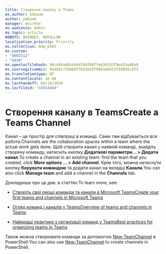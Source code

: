 ```yaml
---
title: Створення каналу в Teams
ms.author: pebaum
author: pebaum
manager: mnirkhe
ms.audience: Admin
ms.topic: article
ROBOTS: NOINDEX, NOFOLLOW
localization_priority: Priority
ms.collection: Adm_O365
ms.custom:
- "9002512"
- "5039"
ms.openlocfilehash: 9dcd44a665446df46f88ffe63bfd3f9ed53e80a0
ms.sourcegitcommit: 04484c73b96bf76d1b50796b3e8913f49095c4f3
ms.translationtype: HT
ms.contentlocale: uk-UA
ms.lasthandoff: 04/18/2020
ms.locfileid: "43553444"
---
```

# <a name="create-a-teams-channel"></a><span data-ttu-id="5b37f-102">Створення каналу в Teams</span><span class="sxs-lookup"><span data-stu-id="5b37f-102">Create a Teams Channel</span></span>

<span data-ttu-id="5b37f-103">Канал – це простір для співпраці в команді. Саме там відбувається вся робота.</span><span class="sxs-lookup"><span data-stu-id="5b37f-103">Channels are the collaboration spaces within a team where the actual work gets done.</span></span> <span data-ttu-id="5b37f-104">Щоб створити канал у наявній команді, знайдіть створену команду, натисніть кнопку **Додаткові параметри… > Додати канал**.</span><span class="sxs-lookup"><span data-stu-id="5b37f-104">To create a channel in an existing team: find the team that you created, click **More options ... > Add channel**.</span></span> <span data-ttu-id="5b37f-105">Крім того, можна натиснути кнопку **Керувати командою** та додати канал на вкладці **Канали**.</span><span class="sxs-lookup"><span data-stu-id="5b37f-105">You can also click **Manage team** and add a channel in the **Channels** tab.</span></span>

<span data-ttu-id="5b37f-106">Докладніше про це див. в статтях:</span><span class="sxs-lookup"><span data-stu-id="5b37f-106">To learn more, see:</span></span>

- [<span data-ttu-id="5b37f-107">Створіть свої перші команди та канали в Microsoft Teams</span><span class="sxs-lookup"><span data-stu-id="5b37f-107">Create your first teams and channels in Microsoft Teams</span></span>](https://docs.microsoft.com/MicrosoftTeams/get-started-with-teams-create-your-first-teams-and-channels)

- [<span data-ttu-id="5b37f-108">Огляд команд і каналів у Teams</span><span class="sxs-lookup"><span data-stu-id="5b37f-108">Overview of teams and channels in Teams</span></span>](https://docs.microsoft.com/microsoftteams/teams-channels-overview)

- [<span data-ttu-id="5b37f-109">Найкращі практики з організації команд у Teams</span><span class="sxs-lookup"><span data-stu-id="5b37f-109">Best practices for organizing teams in Teams</span></span>](https://docs.microsoft.com/MicrosoftTeams/best-practices-organizing)

<span data-ttu-id="5b37f-110">Також можна створювати команди за допомогою [New-TeamChannel](https://docs.microsoft.com/powershell/module/teams/new-teamchannel?view=teams-ps) в PowerShell.</span><span class="sxs-lookup"><span data-stu-id="5b37f-110">You can also use [New-TeamChannel](https://docs.microsoft.com/powershell/module/teams/new-teamchannel?view=teams-ps) to create channels in PowerShell.</span></span> 

